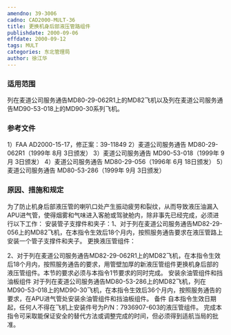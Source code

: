 ```yaml
---
amendno: 39-3006
cadno: CAD2000-MULT-36
title: 更换机身后部液压管路组件
publishdate: 2000-09-06
effdate: 2000-09-12
tags: MULT
categories: 东北管理局
author: 徐江华
---
```


### 适用范围 
列在麦道公司服务通告MD80-29-062R1上的MD82飞机以及列在麦道公司服务通告MD90-53-018上的MD90-30系列飞机。

### 参考文件
1）FAA AD2000-15-17，修正案：39-11849 
2）麦道公司服务通告 MD80-29-062R1（1999年 8月 3日颁发）
 3）麦道公司服务通告 MD90-53-018（1999年 9月 3日颁发）
 4）麦道公司服务通告 MD80-29-056（1996年 6月 18日颁发）
 5）麦道公司服务通告 MD80-53-286（1999年 9月 3日颁发）


### 原因、措施和规定 
为了防止机身后部液压管的喇叭口处产生振动疲劳和裂纹，从而导致液压油漏入APU进气管，使得烟雾和气味进入客舱或驾驶舱内，除非事先已经完成，必须进行以下工作： 安装管子支撑件和夹子：1、对于列在麦道公司服务通告MD82-29-056上的MD82飞机，在本指令生效后18个月内，按照服务通告要求在液压管路上安装一个管子支撑件和夹子。 更换液压管组件：
       
2、对于列在麦道公司服务通告MD82-29-062R1上的MD82飞机，在本指令生效后18个月内，按照服务通告的要求，用管壁加厚的新液压管组件更换机身后部的液压管组件。本节的要求必须与本指令1节要求的同时完成。 
安装余油管组件和挡油板组件
对于列在麦道公司服务通告MD80-53-286上的MD82飞机，列在MD90-53-018上的MD90-30飞机，在本指令生效后36个月内，按照服务通告的要求，在APU进气管处安装余油管组件和挡油板组件。 
备件 
自本指令生效日期起，任何人不得在飞机上安装件号为P/N：7936907-603的液压管组件。    完成本指令可采取能保证安全的替代方法或调整完成的时间，但必须得到适航当局的批准。
